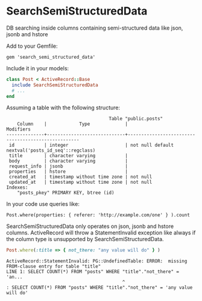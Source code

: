 # SearchSemiStructuredData

DB searching inside columns containing semi-structured data like json, jsonb and hstore


Add to your Gemfile:

```
gem 'search_semi_structured_data'
```

Include it in your models:

```ruby
class Post < ActiveRecord::Base
  include SearchSemiStructuredData
  # ...
end
```


Assuming a table with the following structure:
```
                                      Table "public.posts"
    Column    |            Type             |                     Modifiers
--------------+-----------------------------+----------------------------------------------------
 id           | integer                     | not null default nextval('posts_id_seq'::regclass)
 title        | character varying           |
 body         | character varying           |
 request_info | jsonb                       |
 properties   | hstore                      |
 created_at   | timestamp without time zone | not null
 updated_at   | timestamp without time zone | not null
Indexes:
    "posts_pkey" PRIMARY KEY, btree (id)
```


In your code use queries like:
```
Post.where(properties: { referer: 'http://example.com/one' } ).count
```

SearchSemiStructuredData only operates on json, jsonb and hstore columns.   ActiveRecord
will throw a StatementInvalid exception like always if the column type is unsupported by
SearchSemiStructuredData.

```ruby
Post.where(:title => { not_there: "any value will do" } )
```

```
ActiveRecord::StatementInvalid: PG::UndefinedTable: ERROR:  missing FROM-clause entry for table "title"
LINE 1: SELECT COUNT(*) FROM "posts" WHERE "title"."not_there" = 'an...
                                           ^
: SELECT COUNT(*) FROM "posts" WHERE "title"."not_there" = 'any value will do'
```
